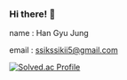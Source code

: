 ### Hi there! 👋

name : Han Gyu Jung

email : ssikssikii5@gmail.com

[![Solved.ac Profile](http://mazassumnida.wtf/api/v2/generate_badge?boj=ssikssikii)](https://solved.ac/ssikssikii/)
